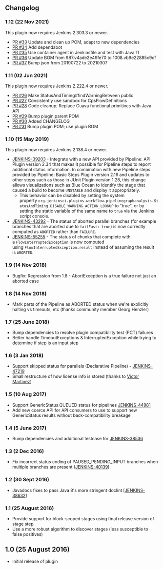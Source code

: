 ## Changelog

### 1.12 (22 Nov 2021)

This plugin now requires Jenkins 2.303.3 or newer.

-   [PR #33](https://github.com/jenkinsci/pipeline-graph-analysis-plugin/pull/33)
    Update and clean up POM, adapt to new dependencies
-   [PR #34](https://github.com/jenkinsci/pipeline-graph-analysis-plugin/pull/34)
    Add dependabot
-   [PR #35](https://github.com/jenkinsci/pipeline-graph-analysis-plugin/pull/35)
    Use container agent in Jenkinsfile and test with Java 11
-   [PR #36](https://github.com/jenkinsci/pipeline-graph-analysis-plugin/pull/36)
    Update BOM from 987.v4ade2e49fe70 to 1008.vb9e22885c9cf
-   [PR #37](https://github.com/jenkinsci/pipeline-graph-analysis-plugin/pull/37)
    Bump json from 20190722 to 20210307


### 1.11 (02 Jun 2021)

This plugin now requires Jenkins 2.222.4 or newer.

-   [PR #26](https://github.com/jenkinsci/pipeline-graph-analysis-plugin/pull/26)
    Make StatusAndTiming#findWarningBetween public
-   [PR #27](https://github.com/jenkinsci/pipeline-graph-analysis-plugin/pull/27)
    Consistently use sandbox for CpsFlowDefinitions
-   [PR #28](https://github.com/jenkinsci/pipeline-graph-analysis-plugin/pull/28)
    Code cleanup; Replace Guava functional primitives with Java API
-   [PR #29](https://github.com/jenkinsci/pipeline-graph-analysis-plugin/pull/29)
    Bump plugin parent POM
-   [PR #30](https://github.com/jenkinsci/pipeline-graph-analysis-plugin/pull/30)
    Added CHANGELOG
-   [PR #31](https://github.com/jenkinsci/pipeline-graph-analysis-plugin/pull/31)
    Bump plugin POM; use plugin BOM


### 1.10 (15 May 2019)

This plugin now requires Jenkins 2.138.4 or newer.

-   [JENKINS-39203](https://issues.jenkins-ci.org/browse/JENKINS-39203) -
    Integrate with a new API provided by Pipeline: API Plugin version
    2.34 that makes it possible for Pipeline steps to report additional
    status information. In combination with new Pipeline steps provided
    by Pipeline: Basic Steps Plugin version 2.16 and updates to other
    steps such as those in JUnit Plugin version 1.28, this change allows
    visualizations such as Blue Ocean to identify the stage that caused
    a build to become `UNSTABLE` and display it appropriately.
    -   This behavior can be disabled by setting the system
        property `org.jenkinsci.plugins.workflow.pipelinegraphanalysis.StatusAndTiming.DISABLE_WARNING_ACTION_LOOKUP` to
        "true", or by setting the static variable of the same name to
        `true` via the Jenkins script console.
-   [JENKINS-43292](https://issues.jenkins-ci.org/browse/JENKINS-43292) -
    The status of aborted parallel branches (for example branches that
    are aborted due to `failFast: true`) is now correctly computed as
    `ABORTED` rather than `FAILURE`.
-   [JENKINS-55255](https://issues.jenkins-ci.org/browse/JENKINS-55255) -
    The status of chunks that complete with
    a `FlowInterruptedException` is now computed
    using `FlowInterruptedException.result` instead of assuming the
    result is `ABORTED`. 

### 1.9 (14 Nov 2018)

-   Bugfix: Regression from 1.8 - AbortException is a true failure not
    just an aborted case

### 1.8 (14 Nov 2018)

-   Mark parts of the Pipeline as ABORTED status when we're explicitly
    halting vs timeouts, etc (thanks community member Georg Henzler)

### 1.7 (25 June 2018)

-   Bump dependencies to resolve plugin compatibility test (PCT)
    failures
-   Better handle TimeoutExceptions & InterruptedException while trying
    to determine if step is an input step

### 1.6 (3 Jan 2018)

-   Support skipped status for parallels (Declarative Pipeline)
    - [JENKINS-47219](https://issues.jenkins-ci.org/browse/JENKINS-47219)
-   Small restructure of how license info is stored (thanks to [Victor
    Martinez](https://github.com/v1v))

### 1.5 (10 Aug 2017)

-   Support GenericStatus.QUEUED status for
    pipelines [JENKINS-44981](https://issues.jenkins-ci.org/browse/JENKINS-44981)
-   Add new coerce API for API consumers to use to support new
    GenericStatus results without back-compatibility breakage

### 1.4 (5 June 2017)

-   Bump dependencies and additional testcase for
    [JENKINS-38536](https://issues.jenkins-ci.org/browse/JENKINS-38536)

### 1.3 (2 Dec 2016)

-   Fix incorrect status coding of PAUSED\_PENDING\_INPUT branches when
    multiple branches are present
    ([JENKINS-40139](https://issues.jenkins-ci.org/browse/JENKINS-40139)).

### 1.2 (30 Sept 2016)

-   Javadocs fixes to pass Java 8's more stringent doclint
    \[[JENKINS-38632](https://issues.jenkins-ci.org/browse/JENKINS-38632)\]

### 1.1 (25 August 2016)

-   Provide support for block-scoped stages using final release version
    of stage step
-   Use a more robust algorithm to discover stages (less susceptible to
    false positives)

## 1.0 (25 August 2016)

-   Initial release of plugin
